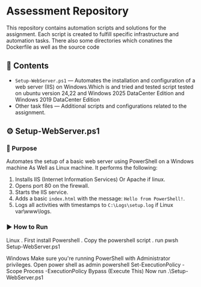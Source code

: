 # Assessment Repository

This repository contains automation scripts and solutions for the assignment. Each script is created to fulfill specific infrastructure and automation tasks.
There also some directories which conatines the Dockerfile as well as the source code
## 📁 Contents

- `Setup-WebServer.ps1` — Automates the installation and configuration of a web server (IIS) on Windows.Which is and tried and tested script tested on ubuntu version 24,22
  and Windows 2025 DataCenter Edition and Windows 2019 DataCenter Edition
- Other task files — Additional scripts and configurations related to the assignment.

## ⚙️ Setup-WebServer.ps1

### 🔧 Purpose

Automates the setup of a basic web server using PowerShell on a Windows machine As Well as Linux machine. It performs the following:

1. Installs IIS (Internet Information Services) Or Apache if linux.
2. Opens port 80 on the firewall.
3. Starts the IIS service.
4. Adds a basic `index.html` with the message: `Hello from PowerShell!`.
5. Logs all activities with timestamps to `C:\Logs\setup.log` if Linux var\www\logs.

### ▶️ How to Run

 Linux
. First install Powershell
. Copy the powershell script
. run pwsh Setup-WebServer.ps1

Windows
Make sure you're running PowerShell with Administrator privileges.
Open power shell as admin powershell
Set-ExecutionPolicy -Scope Process -ExecutionPolicy Bypass (Execute This)
Now run .\Setup-WebServer.ps1

